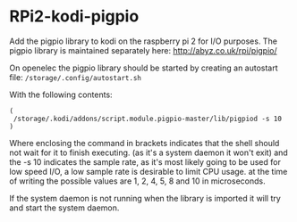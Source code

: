 # RPi2-kodi-pigpio
Add the pigpio library to kodi on the raspberry pi 2 for I/O purposes.
The pigpio library is maintained separately here:
http://abyz.co.uk/rpi/pigpio/

On openelec the pigpio library should be started by creating an autostart file:
`/storage/.config/autostart.sh`

With the following contents:
```
(
 /storage/.kodi/addons/script.module.pigpio-master/lib/pigpiod -s 10
)
```
Where enclosing the command in brackets indicates that the shell should not wait for it to finish executing. (as it's a system daemon it won't exit)
and the -s 10 indicates the sample rate, as it's most likely going to be used for low speed I/O, a low sample rate is desirable to limit CPU usage.
at the time of writing the possible values are 1, 2, 4, 5, 8 and 10 in microseconds.

If the system daemon is not running when the library is imported it will try and start the system daemon.